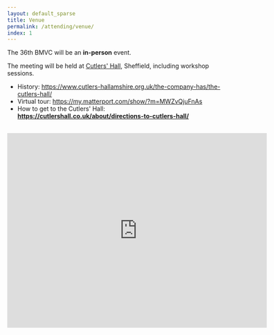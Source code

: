 ```yaml
---
layout: default_sparse
title: Venue
permalink: /attending/venue/
index: 1
---
```


The 36th BMVC will be an **in-person** event.

The meeting will be held at [Cutlers' Hall](https://cutlershall.co.uk/conferences/), Sheffield, including workshop sessions. 

- History: <https://www.cutlers-hallamshire.org.uk/the-company-has/the-cutlers-hall/>
- Virtual tour: <https://my.matterport.com/show/?m=MWZvQjuFnAs>
- How to get to the Cutlers' Hall: **<https://cutlershall.co.uk/about/directions-to-cutlers-hall/>**

<br>
<center>
<iframe src="https://www.google.com/maps/embed?pb=!1m18!1m12!1m3!1d2528.5521663297336!2d-1.4722724875379773!3d53.38237967218418!2m3!1f0!2f0!3f0!3m2!1i1024!2i768!4f13.1!3m3!1m2!1s0x48797878d7060475%3A0x4264141a2f5c572b!2sCutlers&#39;%20Hall%20Hospitality!5e1!3m2!1sen!2suk!4v1745925051878!5m2!1sen!2suk" width="600" height="450" style="border:0;" allowfullscreen="" loading="lazy" referrerpolicy="no-referrer-when-downgrade"></iframe>
</center>

<br>
